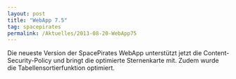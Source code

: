 ```yaml
---
layout: post
title: "WebApp 7.5"
tag: spacepirates
permalink: /Aktuelles/2013-08-20-WebApp75
---
```


Die neueste Version der SpacePirates WebApp unterstützt jetzt die Content-Security-Policy und bringt die optimierte Sternenkarte mit. Zudem wurde die Tabellensortierfunktion optimiert.
